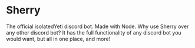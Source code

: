 # Sherry
The official isolatedYeti discord bot. Made with Node. Why use Sherry over any other discord bot? It has the full functionality of any discord bot you would want, but all in one place, and more! 
